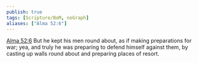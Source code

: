 ```yaml
---
publish: true
tags: [Scripture/BoM, noGraph]
aliases: ["Alma 52:6"]
---
```

[Alma 52:6](https://churchofjesuschrist.org/study/scriptures/bofm/alma/52?lang=eng&id=p6#p6) But he kept his men round about, as if making preparations for war; yea, and truly he was preparing to defend himself against them, by casting up walls round about and preparing places of resort.
